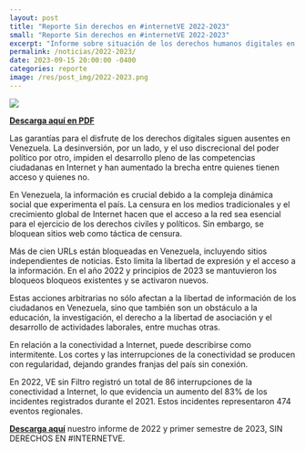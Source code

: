 ```yaml
---
layout: post
title: "Reporte Sin derechos en #internetVE 2022-2023"
small: "Reporte Sin derechos en #internetVE 2022-2023"
excerpt: "Informe sobre situación de los derechos humanos digitales en Venezuela. Cubriendo el año 2022 y primer semestre de 2023"
permalink: /noticias/2022-2023/
date: 2023-09-15 20:00:00 -0400
categories: reporte
image: /res/post_img/2022-2023.png
---
```

![](/res/post_img/2022-2023.png)

**[Descarga aquí en PDF](/res/files/2022-2023H1.pdf)**

Las garantías para el disfrute de los derechos digitales siguen ausentes en Venezuela. La desinversión, por un lado, y el uso discrecional del poder político por otro, impiden el desarrollo pleno de las competencias ciudadanas en Internet y han aumentado la brecha entre quienes tienen acceso y quienes no.

En Venezuela, la información es crucial debido a la compleja dinámica social que experimenta  el país. La censura en los medios tradicionales y el crecimiento global de Internet hacen que el acceso a la red sea esencial para el ejercicio de los derechos civiles y políticos. Sin embargo, se bloquean sitios web como táctica de censura. 

Más de cien URLs están bloqueadas en Venezuela, incluyendo sitios independientes de noticias. Esto limita la libertad de expresión y el acceso a la información. En el año 2022 y principios de 2023 se mantuvieron los bloqueos bloqueos existentes y se activaron nuevos. 

Estas acciones arbitrarias no sólo afectan a la libertad de información de los ciudadanos en Venezuela, sino que también son un obstáculo a la educación, la investigación, el derecho a la libertad de asociación y el desarrollo de actividades laborales, entre muchas otras.

En relación a la conectividad a Internet, puede describirse como intermitente. Los cortes y las interrupciones de la conectividad se producen con regularidad, dejando grandes franjas del país sin conexión. 

En 2022, VE sin Filtro registró un total de 86 interrupciones de la conectividad a Internet, lo que evidencia un aumento del 83% de los incidentes registrados durante el 2021. Estos incidentes representaron 474 eventos regionales.

**[Descarga aquí](/res/files/2022-2023H1.pdf)** nuestro informe de 2022 y primer semestre de 2023, SIN DERECHOS EN #INTERNETVE. 


